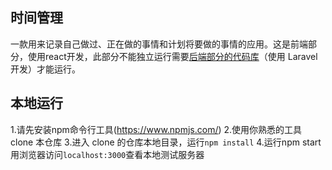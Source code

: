 ## 时间管理
一款用来记录自己做过、正在做的事情和计划将要做的事情的应用。这是前端部分，使用react开发，此部分不能独立运行需要[后端部分的代码库](../../../TimeManage-Laravel)（使用 Laravel 开发）才能运行。
## 本地运行
1.请先安装npm命令行工具(https://www.npmjs.com/)
2.使用你熟悉的工具 clone 本仓库
3.进入 clone 的仓库本地目录，运行`npm install`
4.运行npm start 用浏览器访问`localhost:3000`查看本地测试服务器
